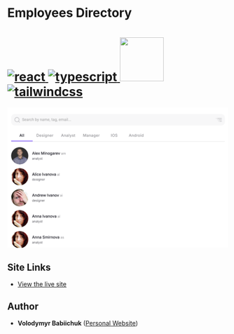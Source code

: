 # Employees Directory

# <span align="left"> <a href="https://reactjs.org/" target="_blank" rel="noreferrer"> <img src="https://cdn.jsdelivr.net/gh/devicons/devicon@latest/icons/react/react-original-wordmark.svg" alt="react" width="100" height="100"/> <a href="https://www.typescriptlang.org/" target="_blank" rel="noreferrer"> <img src="https://cdn.jsdelivr.net/gh/devicons/devicon@latest/icons/typescript/typescript-original.svg" alt="typescript" width="100" height="100"/> </a> <a href="https://tailwindcss.com/" target="_blank" rel="noreferrer"> <img src="https://cdn.jsdelivr.net/gh/devicons/devicon@latest/icons/redux/redux-original.svg" width="100" height="100" /> </a> <a href="https://tailwindcss.com/" target="_blank" rel="noreferrer"> <img src="https://cdn.jsdelivr.net/gh/devicons/devicon@latest/icons/tailwindcss/tailwindcss-original.svg" alt="tailwindcss" width="120" height="120"/> </a>

![Project Preview](./public/img/preview.png)

## Site Links

- [View the live site](https://react-redux-employees-app.netlify.app/)

## Author

- **Volodymyr Babiichuk** ([Personal Website](https://volodymyrcodepro.site/))
